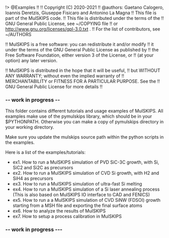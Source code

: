 !> @Examples
!!
!!   Copyright (C) 2020-2021
!!   @authors: Gaetano Calogero, Ioannis Deretzis, Giuseppe Fisicaro and Antonino La Magna
!!   This file is part of the MulSKIPS code.
!!   This file is distributed under the terms of the
!!   GNU General Public License, see ~/COPYING file
!!   or http://www.gnu.org/licenses/gpl-3.0.txt .
!!   For the list of contributors, see ~/AUTHORS

!!   MulSKIPS is a free software: you can redistribute it and/or modify
!!   it under the terms of the GNU General Public License as published by
!!   the Free Software Foundation, either version 3 of the License, or
!!   (at your option) any later version.

!!   MulSKIPS is distributed in the hope that it will be useful,
!!   but WITHOUT ANY WARRANTY; without even the implied warranty of
!!   MERCHANTABILITY or FITNESS FOR A PARTICULAR PURPOSE.  See the
!!   GNU General Public License for more details
!!

### -- work in progress --

This folder contains different tutorials and usage examples of MulSKIPS.
All examples make use of the pymulskips library, which should be in your $PYTHONPATH.
Otherwise you can make a copy of pymulskips directory in your working directory.

Make sure you update the mulskips source path within the python scripts in the examples.

Here is a list of the examples/tutorials:

- ex1. How to run a MulSKIPS simulation of PVD SiC-3C growth, with Si, SiC2 and Si2C as precursors
- ex2. How to run a MulSKIPS simulation of CVD Si growth, with H2 and SiH4 as precursors
- ex3. How to run a MulSKIPS simulation of ultra-fast Si melting
- ex4. How to run a MulSKIPS simulation of a Si laser annealing process (This is also based on MulSKIPS IO interface to CAD and FENICS)
- ex5. How to run a a MulSKIPS simulation of CVD SiNW (FDSOI) growth starting from a MSH file and exporting the final surface atoms
- ex6. How to analyze the results of MulSKIPS 
- ex7. How to setup a process calibration in MulSKIPS

### -- work in progress ---
